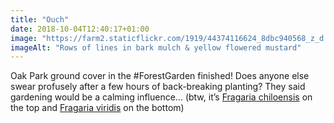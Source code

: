 ```yaml
---
title: "Ouch"
date: 2018-10-04T12:40:17+01:00
image: "https://farm2.staticflickr.com/1919/44374116624_8dbc940568_z_d.jpg"
imageAlt: "Rows of lines in bark mulch & yellow flowered mustard"
---
```


Oak Park ground cover in the #ForestGarden finished! Does anyone else swear profusely after a few hours of back-breaking planting? They said gardening would be a calming influence… (btw, it’s [Fragaria chiloensis](https://pfaf.org/user/Plant.aspx?LatinName=Fragaria+chiloensis) on the top and [Fragaria viridis](https://pfaf.org/user/plant.aspx?latinname=Fragaria+viridis) on the bottom)
